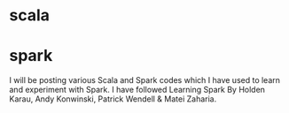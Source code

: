 # scala
# spark
I will be posting various Scala and Spark codes which I have used to learn and experiment with Spark.
I have followed Learning Spark By Holden Karau, Andy Konwinski, Patrick Wendell & Matei Zaharia.

